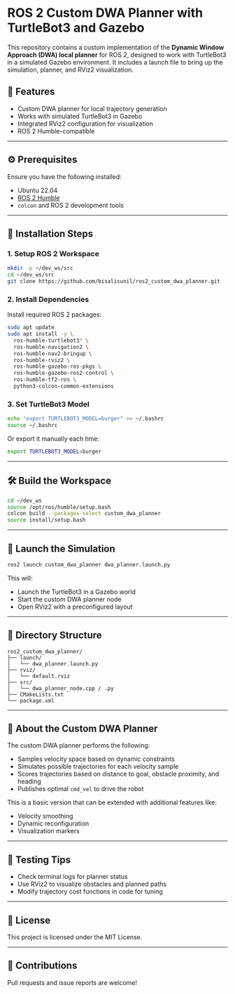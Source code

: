 # ROS 2 Custom DWA Planner with TurtleBot3 and Gazebo

This repository contains a custom implementation of the **Dynamic Window Approach (DWA) local planner** for ROS 2, designed to work with TurtleBot3 in a simulated Gazebo environment. It includes a launch file to bring up the simulation, planner, and RViz2 visualization.

## 🧩 Features

- Custom DWA planner for local trajectory generation
- Works with simulated TurtleBot3 in Gazebo
- Integrated RViz2 configuration for visualization
- ROS 2 Humble-compatible

---

## ⚙️ Prerequisites

Ensure you have the following installed:

- Ubuntu 22.04
- [ROS 2 Humble](https://docs.ros.org/en/humble/Installation.html)
- `colcon` and ROS 2 development tools

---

## 🚀 Installation Steps

### 1. Setup ROS 2 Workspace

```bash
mkdir -p ~/dev_ws/src
cd ~/dev_ws/src
git clone https://github.com/bisalisunil/ros2_custom_dwa_planner.git
```

### 2. Install Dependencies

Install required ROS 2 packages:

```bash
sudo apt update
sudo apt install -y \
  ros-humble-turtlebot3* \
  ros-humble-navigation2 \
  ros-humble-nav2-bringup \
  ros-humble-rviz2 \
  ros-humble-gazebo-ros-pkgs \
  ros-humble-gazebo-ros2-control \
  ros-humble-tf2-ros \
  python3-colcon-common-extensions
```

### 3. Set TurtleBot3 Model

```bash
echo "export TURTLEBOT3_MODEL=burger" >> ~/.bashrc
source ~/.bashrc
```

Or export it manually each time:

```bash
export TURTLEBOT3_MODEL=burger
```

---

## 🛠️ Build the Workspace

```bash
cd ~/dev_ws
source /opt/ros/humble/setup.bash
colcon build --packages-select custom_dwa_planner
source install/setup.bash
```

---

## 📡 Launch the Simulation

```bash
ros2 launch custom_dwa_planner dwa_planner.launch.py
```

This will:
- Launch the TurtleBot3 in a Gazebo world
- Start the custom DWA planner node
- Open RViz2 with a preconfigured layout

---

## 📁 Directory Structure

```
ros2_custom_dwa_planner/
├── launch/
│   └── dwa_planner.launch.py
├── rviz/
│   └── default.rviz
├── src/
│   └── dwa_planner_node.cpp / .py
├── CMakeLists.txt
└── package.xml
```

---

## 🧠 About the Custom DWA Planner

The custom DWA planner performs the following:
- Samples velocity space based on dynamic constraints
- Simulates possible trajectories for each velocity sample
- Scores trajectories based on distance to goal, obstacle proximity, and heading
- Publishes optimal `cmd_vel` to drive the robot

This is a basic version that can be extended with additional features like:
- Velocity smoothing
- Dynamic reconfiguration
- Visualization markers

---

## 🧪 Testing Tips

- Check terminal logs for planner status
- Use RViz2 to visualize obstacles and planned paths
- Modify trajectory cost functions in code for tuning

---

## 🧊 License

This project is licensed under the MIT License.

---

## 🤝 Contributions

Pull requests and issue reports are welcome!

